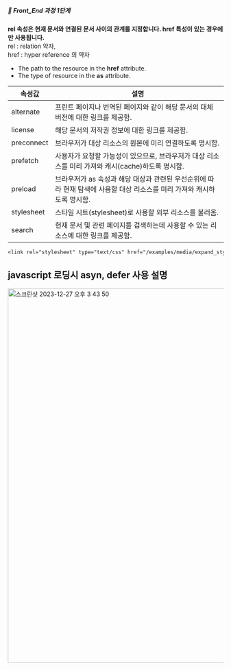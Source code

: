 ##### 🍑  Front_End 과정 1단계 


**rel 속성은 현재 문서와 연결된 문서 사이의 관계를 지정합니다. href 특성이 있는 경우에만 사용됩니다.**    
rel : relation 약자,    
href : hyper reference 의 약자   

- The path to the resource in the **href** attribute.   
- The type of resource in the **as** attribute.   

| 속성값  | 설명 |
|---|---|
|alternate | 프린트 페이지나 번역된 페이지와 같이 해당 문서의 대체 버전에 대한 링크를 제공함.|
|license| 해당 문서의 저작권 정보에 대한 링크를 제공함. |
|preconnect | 브라우저가 대상 리소스의 원본에 미리 연결하도록 명시함. |
|prefetch  | 사용자가 요청할 가능성이 있으므로, 브라우저가 대상 리소스를 미리 가져와 캐시(cache)하도록 명시함. |
| preload |  브라우저가 as 속성과 해당 대상과 관련된 우선순위에 따라 현재 탐색에 사용할 대상 리소스를 미리 가져와 캐시하도록 명시함. |
|stylesheet  | 	스타일 시트(stylesheet)로 사용할 외부 리소스를 불러옴. |
| search |  현재 문서 및 관련 페이지를 검색하는데 사용할 수 있는 리소스에 대한 링크를 제공함. |

```css
<link rel="stylesheet" type="text/css" href="/examples/media/expand_style.css">


```
## javascript 로딩시 asyn, defer 사용 설명 

<img width="874" alt="스크린샷 2023-12-27 오후 3 43 50" src="https://github.com/PhoebeYoon/tag_css_js/assets/48478079/e6058b22-7a50-4602-b13f-bec5d45707ef">
